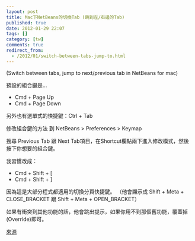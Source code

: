 ```yaml
---
layout: post
title: Mac下NetBeans的切換Tab (跳到左/右邊的Tab)
published: true
date: 2012-01-29 22:07
tags: []
category: [tw]
comments: true
redirect_from:
  - /2012/01/switch-between-tabs-jump-to.html
---
```



(Switch between tabs, jump to next/previous tab in NetBeans for mac)

預設的組合鍵是...

* Cmd + Page Up
* Cmd + Page Down

另外也有選單式的快捷鍵：Ctrl + Tab

修改組合鍵的方法
到 NetBeans > Preferences > Keymap

搜尋 Previous Tab 跟 Next Tab項目，在Shortcut欄點兩下進入修改模式，然後按下你想要的組合鍵。

我習慣改成：

* Cmd + Shift + [
* Cmd + Shift + ]

因為這是大部分程式都適用的切換分頁快捷鍵。
（他會顯示成 Shift + Meta + CLOSE_BRACKET 跟 Shift + Meta + OPEN_BRACKET）

如果有衝突到其他功能的話，他會跳出提示，如果你用不到那個舊功能，覆蓋掉(Override)即可。

[來源][1]

[1]: http://stackoverflow.com/questions/3579458/switch-between-tabs-in-netbeans-on-mac
